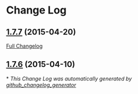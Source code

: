 # Change Log

## [1.7.7](https://github.com/skpdi/rake-iphone/tree/1.7.7) (2015-04-20)
[Full Changelog](https://github.com/skpdi/rake-iphone/compare/1.7.6...1.7.7)

## [1.7.6](https://github.com/skpdi/rake-iphone/tree/1.7.6) (2015-04-10)


\* *This Change Log was automatically generated by [github_changelog_generator](https://github.com/skywinder/Github-Changelog-Generator)*
